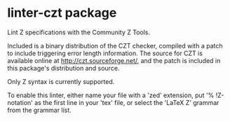 # linter-czt package

Lint Z specifications with the Community Z Tools.

Included is a binary distribution of the CZT checker, compiled with a patch to include triggering error length information.  The source for CZT is available online at http://czt.sourceforge.net/, and the patch is included in this package's distribution and source.

Only Z syntax is currently supported.

To enable this linter, either name your file with a 'zed' extension, put '% !Z-notation' as the first line in your 'tex' file, or select the 'LaTeX Z' grammar from the grammar list.
